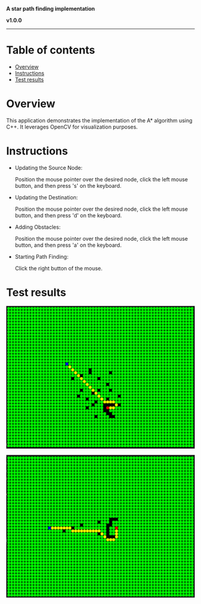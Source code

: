  **A star path finding implementation**

**v1.0.0**

------


# Table of contents

- [Overview](#overview)
- [Instructions](#instructions)
- [Test results](#test-results)

# Overview

This application demonstrates the implementation of the A* algorithm using C++. It leverages OpenCV for visualization purposes.

# Instructions

- Updating the Source Node:

    Position the mouse pointer over the desired node, click the left mouse button, and then press 's' on the keyboard.

- Updating the Destination:

    Position the mouse pointer over the desired node, click the left mouse button, and then press 'd' on the keyboard.

- Adding Obstacles:

    Position the mouse pointer over the desired node, click the left mouse button, and then press 'a' on the keyboard.

- Starting Path Finding:

    Click the right button of the mouse.

# Test results

![testResult1](images/testResult1.png)

![testResult2](images/testResult2.png)